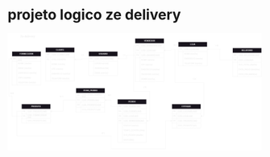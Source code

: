 # projeto logico ze delivery

<img src="https://github.com/Viniciusalvescr/Banco-de-dados/blob/main/Ze%20delivery%20-%20Projeto%20Logico.png"/>

